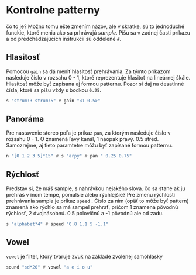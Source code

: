 # Kontrolne patterny

čo to je? Možno tomu ešte zmením názov, ale v skratke, sú to jednoduché funckie, ktoré menia ako sa prhrávajú _sample_. Píšu sa v zadnej časti príkazu a od predchádzajúcich inštrukcií sú oddelené ```#```.


## Hlasitosť

Pomocou ```gain``` sa dá meniť hlasitosť prehrávania. Za týmto príkazom nasleduje číslo v rozsahu 0 - 1, ktoré reprezentuje hlasitoť na lineárnej škále. Hlasitosť môže byť zapísana aj formou patternu. Pozor si daj na desatinné čísla, ktoré sa píšu vždy s bodkou ```0.25```.


```haskell
s "strum:3 strum:5" # gain "<1 0.5>"
```

## Panoráma

Pre nastavenie stereo poľa je príkaz ```pan```, za ktorým nasleduje číslo v rozsahu 0 - 1. O znamená ľavý kanál, 1 naopak pravý. 0.5 stred. Samozrejme, aj tieto paramtetre môžu byť zapísané formou patternu.


```haskell
n "[0 1 2 3 5]*15" # s "arpy" # pan " 0.25 0.75"
```

## Rýchlosť

Predstav si, že máš sample, s nahrávkou nejakého slova. čo sa stane ak ju prehráš v inom tempe, pomalšie alebo rýchlejšie?
Pre zmenu rýchlosti prehrávania sampla je príkaz ```speed``` . Číslo za ním (opäť to môže byť pattern) znamená ako rýchlo sa má sampel prehrať, pričom 1 znamená pôvodnú rýchlosť, 2 dvojnásobnú. 0.5 polovičnú a -1 pôvodnú ale od zadu.


```haskell
s "alphabet*4" # speed "0.8 1.1 5 -1.1"
```


## Vowel

```vowel``` je filter, ktorý tvaruje zvuk na základe zvolenej samohlásky

```haskell
sound "sd*20" # vowel "a e i o u"
```
